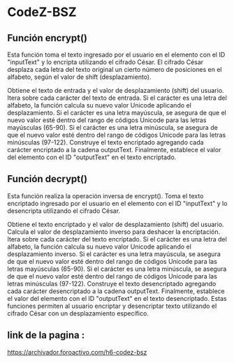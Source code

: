 # CodeZ-BSZ
## Función encrypt()
Esta función toma el texto ingresado por el usuario en el elemento con el ID "inputText" y lo encripta utilizando el cifrado César. El cifrado César desplaza cada letra del texto original un cierto número de posiciones en el alfabeto, según el valor de shift (desplazamiento).

Obtiene el texto de entrada y el valor de desplazamiento (shift) del usuario.
Itera sobre cada carácter del texto de entrada.
Si el carácter es una letra del alfabeto, la función calcula su nuevo valor Unicode aplicando el desplazamiento.
Si el carácter es una letra mayúscula, se asegura de que el nuevo valor esté dentro del rango de códigos Unicode para las letras mayúsculas (65-90).
Si el carácter es una letra minúscula, se asegura de que el nuevo valor esté dentro del rango de códigos Unicode para las letras minúsculas (97-122).
Construye el texto encriptado agregando cada carácter encriptado a la cadena outputText.
Finalmente, establece el valor del elemento con el ID "outputText" en el texto encriptado.

## Función decrypt()
Esta función realiza la operación inversa de encrypt(). Toma el texto encriptado ingresado por el usuario en el elemento con el ID "inputText" y lo desencripta utilizando el cifrado César.

Obtiene el texto encriptado y el valor de desplazamiento (shift) del usuario.
Calcula el valor de desplazamiento inverso para deshacer la encriptación.
Itera sobre cada carácter del texto encriptado.
Si el carácter es una letra del alfabeto, la función calcula su nuevo valor Unicode aplicando el desplazamiento inverso.
Si el carácter es una letra mayúscula, se asegura de que el nuevo valor esté dentro del rango de códigos Unicode para las letras mayúsculas (65-90).
Si el carácter es una letra minúscula, se asegura de que el nuevo valor esté dentro del rango de códigos Unicode para las letras minúsculas (97-122).
Construye el texto desencriptado agregando cada carácter desencriptado a la cadena outputText.
Finalmente, establece el valor del elemento con el ID "outputText" en el texto desencriptado.
Estas funciones permiten al usuario encriptar y desencriptar texto utilizando el cifrado César con un desplazamiento específico.

## link de la pagina :
https://archivador.foroactivo.com/h6-codez-bsz	
